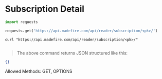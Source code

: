 # Subscription Detail

```python
import requests

requests.get('https://api.madefire.com/api/reader/subscription/<pk>/')
```

```shell
curl "https://api.madefire.com/api/reader/subscription/<pk>/"
```

```javascript
```

> The above command returns JSON structured like this:

```json
{}
```

Allowed Methods: GET, OPTIONS


